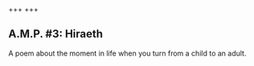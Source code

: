 +++
+++


## A.M.P. #3: Hiraeth

A poem about the moment in life when you turn from a child to an adult. 



